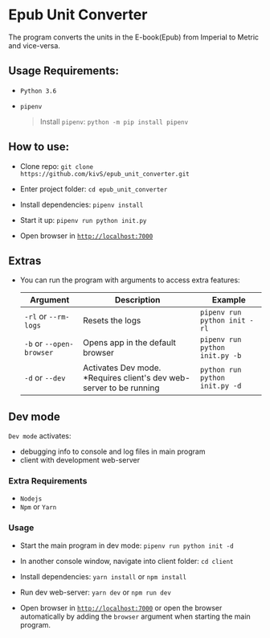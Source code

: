 # Epub Unit Converter

The program converts the units in the E-book(Epub) from Imperial to Metric and vice-versa.

## Usage Requirements:
- `Python 3.6`
- `pipenv`

  > Install `pipenv`: `python -m pip install pipenv`

## How to use:
- Clone repo: `git clone https://github.com/kivS/epub_unit_converter.git`

- Enter project folder: `cd epub_unit_converter`

- Install dependencies: `pipenv install`

- Start it up: `pipenv run python init.py`

- Open browser in [`http://localhost:7000`](http://localhost:7000)



## Extras
- You can run the program with arguments to access extra features:

  Argument | Description | Example
  --- | --- | ---
  `-rl` or `--rm-logs` | Resets the logs |`pipenv run python init -rl`
  `-b` or `--open-browser` | Opens app in the default browser | `pipenv run python init.py -b`
  `-d` or `--dev` | Activates Dev mode. \*Requires client's dev web-server to be running | `python run python init.py -d`


## Dev mode
`Dev mode` activates:
-  debugging info to console and log files in main program
- client with development web-server

### Extra Requirements
- `Nodejs`
- `Npm` or `Yarn`

### Usage

- Start the main program in dev mode: `pipenv run python init -d`

- In another console window, navigate into client folder: `cd client`

- Install dependencies: `yarn install` or `npm install`

- Run dev web-server: `yarn dev` or `npm run dev`

- Open browser in [`http://localhost:7000`](http://localhost:7000) or open the browser automatically by adding the `browser` argument when starting the main program.
